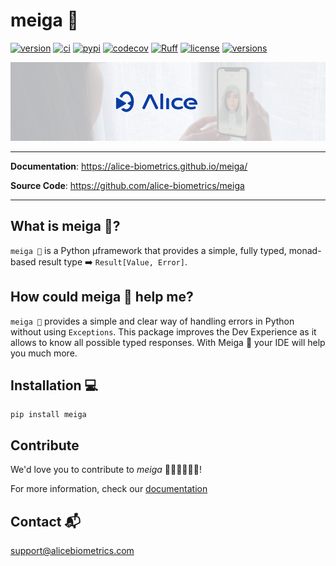 # meiga 🧙

[![version](https://img.shields.io/github/release/alice-biometrics/meiga/all.svg)](https://github.com/alice-biometrics/meiga/releases)
[![ci](https://github.com/alice-biometrics/meiga/workflows/ci/badge.svg)](https://github.com/alice-biometrics/meiga/actions)
[![pypi](https://img.shields.io/pypi/dm/meiga)](https://pypi.org/project/meiga/)
[![codecov](https://codecov.io/gh/alice-biometrics/meiga/branch/main/graph/badge.svg?token=BX1IZJZLJQ)](https://codecov.io/gh/alice-biometrics/meiga)
[![Ruff](https://img.shields.io/endpoint?url=https://raw.githubusercontent.com/astral-sh/ruff/main/assets/badge/v2.json)](https://github.com/astral-sh/ruff)
[![license](https://img.shields.io/github/license/alice-biometrics/meiga.svg)](https://github.com/alice-biometrics/meiga/blob/main/LICENSE)
[![versions](https://img.shields.io/pypi/pyversions/meiga.svg)](https://github.com/alice-biometrics/meiga)

<img src="https://github.com/alice-biometrics/custom-emojis/blob/master/images/alice_header.png?raw=true" width=auto>

---

**Documentation**: <a href="https://alice-biometrics.github.io/meiga/" target="_blank">https://alice-biometrics.github.io/meiga/</a>

**Source Code**: <a href="https://github.com/alice-biometrics/meiga" target="_blank">https://github.com/alice-biometrics/meiga</a>

---

## What is meiga 🧙?

`meiga 🧙` is a Python µframework that provides a simple, fully typed, monad-based result type ➡️ `Result[Value, Error]`.

## How could meiga 🧙 help me?

`meiga 🧙` provides a simple and clear way of handling errors in Python without using `Exceptions`. This package improves the Dev Experience as it allows to know all possible typed responses. With Meiga 🧙 your IDE will help you much more.

## Installation 💻

```console
pip install meiga
```

## Contribute

We'd love you to contribute to *meiga* 🥳🥳🥳🥳🥳🥳️️!

For more information, check our [documentation](https://alice-biometrics.github.io/meiga/contributing/)

## Contact 📬

support@alicebiometrics.com

